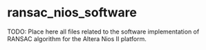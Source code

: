 # ransac_nios_software
TODO: Place here all files related to the software implementation of RANSAC algorithm for the Altera Nios II platform. 